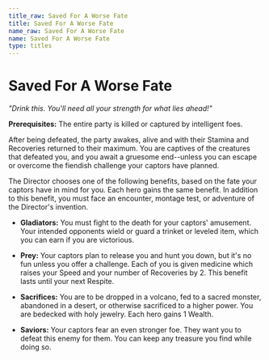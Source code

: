 ```yaml
---
title_raw: Saved For A Worse Fate
title: Saved For A Worse Fate
name_raw: Saved For A Worse Fate
name: Saved For A Worse Fate
type: titles
---
```


# Saved For A Worse Fate

*"Drink this. You'll need all your strength for what lies ahead!"*

**Prerequisites:** The entire party is killed or captured by intelligent foes.

After being defeated, the party awakes, alive and with their Stamina and Recoveries returned to their maximum. You are captives of the creatures that defeated you, and you await a gruesome end--unless you can escape or overcome the fiendish challenge your captors have planned.

The Director chooses one of the following benefits, based on the fate your captors have in mind for you. Each hero gains the same benefit. In addition to this benefit, you must face an encounter, montage test, or adventure of the Director's invention.

- **Gladiators:** You must fight to the death for your captors' amusement. Your intended opponents wield or guard a trinket or leveled item, which you can earn if you are victorious.

- **Prey:** Your captors plan to release you and hunt you down, but it's no fun unless you offer a challenge. Each of you is given medicine which raises your Speed and your number of Recoveries by 2. This benefit lasts until your next Respite.

- **Sacrifices:** You are to be dropped in a volcano, fed to a sacred monster, abandoned in a desert, or otherwise sacrificed to a higher power. You are bedecked with holy jewelry. Each hero gains 1 Wealth.

- **Saviors:** Your captors fear an even stronger foe. They want you to defeat this enemy for them. You can keep any treasure you find while doing so.
